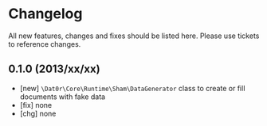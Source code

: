 # Changelog

All new features, changes and fixes should be listed here. Please use tickets to reference changes.

## 0.1.0 (2013/xx/xx)

* [new] `\Dat0r\Core\Runtime\Sham\DataGenerator` class to create or fill documents with fake data
* [fix] none
* [chg] none

